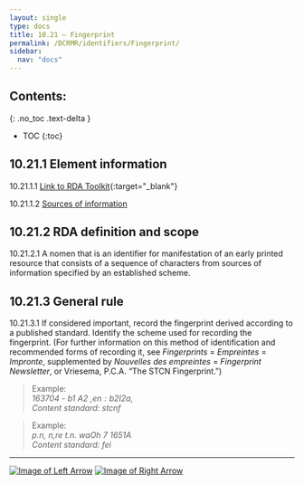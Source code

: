 ```yaml
---
layout: single
type: docs
title: 10.21 — Fingerprint
permalink: /DCRMR/identifiers/Fingerprint/
sidebar:
  nav: "docs"
---
```


## Contents:
{: .no_toc .text-delta }

- TOC
{:toc}

## 10.21.1 Element information

<a name="10.21.1.1">10.21.1.1</a> [Link to RDA Toolkit](https://access.rdatoolkit.org/Content/Index?externalId=en-US_ala-4267b9ea-5015-36eb-b56a-c66f4b104f6f){:target="_blank"}

<a name="10.21.1.2">10.21.1.2</a> [Sources of information](/DCRMR/identifiers/#10011-sources-of-information)

## 10.21.2 RDA definition and scope

<a name="10.21.2.1">10.21.2.1</a> A nomen that is an identifier for manifestation of an early printed resource that consists of a sequence of characters from sources of information specified by an established scheme.

## 10.21.3 General rule

<a name="10.21.3.1">10.21.3.1</a> If considered important, record the fingerprint derived according to a published standard. Identify the scheme used for recording the fingerprint. (For further information on this method of identification and recommended forms of recording it, see *Fingerprints* = *Empreintes* = *Impronte*, supplemented by *Nouvelles des empreintes* = *Fingerprint Newsletter*, or Vriesema, P.C.A. “The STCN Fingerprint.”)

>Example:  
> <CITE>163704 - b1 A2 ,$en : b2 I2 a,$</CITE>  
> <CITE>Content standard: stcnf</CITE>

>Example:  
> <CITE>p.n, n,re t.n. waOh 7 1651A</CITE>  
> <CITE>Content standard: fei</CITE>

---

[![Image of Left Arrow](https://rbms-bsc.github.io/DCRMR/assets/pictures/navigation/Arrow_Left.png "10.2 — Identifier for manifestation")](/DCRMR/identifiers/Identifier-for-manifestation/) [![Image of Right Arrow](https://rbms-bsc.github.io/DCRMR/assets/pictures/navigation/Arrow_Right.png "10.22 — Term of availability")](/DCRMR/identifiers/Term-of-availability/)